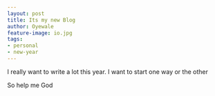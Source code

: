 ```yaml
---
layout: post
title: Its my new Blog
author: Oyewale
feature-image: io.jpg
tags:
- personal
- new-year
---
```


I really want to write a lot this year. I want to start one way or the other

So help me God

